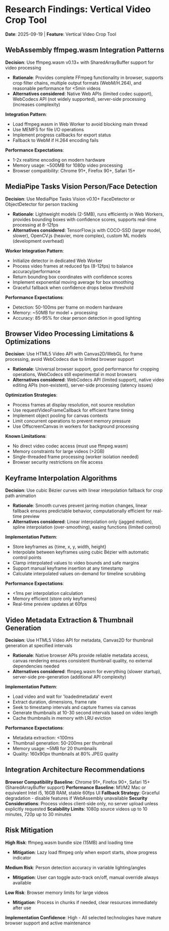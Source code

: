 # Research Findings: Vertical Video Crop Tool

**Date**: 2025-09-19 | **Feature**: Vertical Video Crop Tool

## WebAssembly ffmpeg.wasm Integration Patterns

**Decision**: Use ffmpeg.wasm v0.13+ with SharedArrayBuffer support for video processing
- **Rationale**: Provides complete FFmpeg functionality in browser, supports crop filter chains, multiple output formats (WebM/H.264), and reasonable performance for <5min videos
- **Alternatives considered**: Native Web APIs (limited codec support), WebCodecs API (not widely supported), server-side processing (increases complexity)

**Integration Pattern**:
- Load ffmpeg.wasm in Web Worker to avoid blocking main thread
- Use MEMFS for file I/O operations
- Implement progress callbacks for export status
- Fallback to WebM if H.264 encoding fails

**Performance Expectations**:
- 1-2x realtime encoding on modern hardware
- Memory usage: ~500MB for 1080p video processing
- Browser compatibility: Chrome 91+, Firefox 90+, Safari 15+

## MediaPipe Tasks Vision Person/Face Detection

**Decision**: Use MediaPipe Tasks Vision v0.10+ FaceDetector or ObjectDetector for person tracking
- **Rationale**: Lightweight models (2-5MB), runs efficiently in Web Workers, provides bounding boxes with confidence scores, supports real-time processing at 8-12fps
- **Alternatives considered**: TensorFlow.js with COCO-SSD (larger model, slower), OpenCV.js (heavier, more complex), custom ML models (development overhead)

**Worker Integration Pattern**:
- Initialize detector in dedicated Web Worker
- Process video frames at reduced fps (8-12fps) to balance accuracy/performance
- Return bounding box coordinates with confidence scores
- Implement exponential moving average for box smoothing
- Graceful fallback when confidence drops below threshold

**Performance Expectations**:
- Detection: 50-100ms per frame on modern hardware
- Memory: ~50MB for model + processing
- Accuracy: 85-95% for clear person detection in good lighting

## Browser Video Processing Limitations & Optimizations

**Decision**: Use HTML5 Video API with Canvas2D/WebGL for frame processing, avoid WebCodecs due to limited browser support
- **Rationale**: Universal browser support, good performance for cropping operations, WebCodecs still experimental in most browsers
- **Alternatives considered**: WebCodecs API (limited support), native video editing APIs (non-existent), server-side processing (latency issues)

**Optimization Strategies**:
- Process frames at display resolution, not source resolution
- Use requestVideoFrameCallback for efficient frame timing
- Implement object pooling for canvas contexts
- Limit concurrent operations to prevent memory pressure
- Use OffscreenCanvas in workers for background processing

**Known Limitations**:
- No direct video codec access (must use ffmpeg.wasm)
- Memory constraints for large videos (>2GB)
- Single-threaded frame processing (worker isolation needed)
- Browser security restrictions on file access

## Keyframe Interpolation Algorithms

**Decision**: Use cubic Bézier curves with linear interpolation fallback for crop path animation
- **Rationale**: Smooth curves prevent jarring motion changes, linear fallback ensures predictable behavior, computationally efficient for real-time preview
- **Alternatives considered**: Linear interpolation only (jagged motion), spline interpolation (over-smoothing), easing functions (limited control)

**Implementation Pattern**:
- Store keyframes as {time, x, y, width, height}
- Interpolate between keyframes using cubic Bézier with automatic control points
- Clamp interpolated values to video bounds and safe margins
- Support manual keyframe insertion at any timestamp
- Calculate interpolated values on-demand for timeline scrubbing

**Performance Expectations**:
- <1ms per interpolation calculation
- Memory efficient (store only keyframes)
- Real-time preview updates at 60fps

## Video Metadata Extraction & Thumbnail Generation

**Decision**: Use HTML5 Video API for metadata, Canvas2D for thumbnail generation at specified intervals
- **Rationale**: Native browser APIs provide reliable metadata access, canvas rendering ensures consistent thumbnail quality, no external dependencies needed
- **Alternatives considered**: ffmpeg.wasm for everything (slower startup), server-side pre-generation (additional API complexity)

**Implementation Pattern**:
- Load video and wait for 'loadedmetadata' event
- Extract duration, dimensions, frame rate
- Seek to timestamp intervals and capture frames via canvas
- Generate thumbnails at 10-30 second intervals based on video length
- Cache thumbnails in memory with LRU eviction

**Performance Expectations**:
- Metadata extraction: <100ms
- Thumbnail generation: 50-200ms per thumbnail
- Memory usage: ~5MB for 20 thumbnails
- Quality: 160x90px thumbnails at 80% JPEG quality

## Integration Architecture Recommendations

**Browser Compatibility Baseline**: Chrome 91+, Firefox 90+, Safari 15+ (SharedArrayBuffer support)
**Performance Baseline**: M1/M2 Mac or equivalent Intel i5, 16GB RAM, stable 60fps UI
**Fallback Strategy**: Graceful degradation - disable features if WebAssembly unavailable
**Security Considerations**: Process videos client-side only, no server upload unless explicitly requested
**Scalability Limits**: 1080p source videos up to 10 minutes, 720p up to 30 minutes

## Risk Mitigation

**High Risk**: ffmpeg.wasm bundle size (15MB) and loading time
- **Mitigation**: Lazy load ffmpeg only when export starts, show progress indicator

**Medium Risk**: Person detection accuracy in variable lighting/angles
- **Mitigation**: User can toggle auto-track on/off, manual override always available

**Low Risk**: Browser memory limits for large videos
- **Mitigation**: Process in chunks if needed, clear resources immediately after use

**Implementation Confidence**: High - All selected technologies have mature browser support and active maintenance

